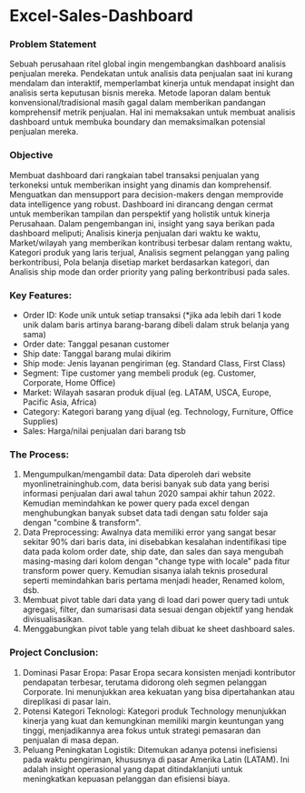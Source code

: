 # Excel-Sales-Dashboard

### Problem Statement
Sebuah perusahaan ritel global ingin mengembangkan dashboard analisis penjualan mereka. Pendekatan untuk analisis data penjualan saat ini kurang mendalam dan interaktif, memperlambat kinerja untuk mendapat insight dan analisis serta keputusan bisnis mereka. Metode laporan dalam bentuk konvensional/tradisional masih gagal dalam memberikan pandangan komprehensif metrik penjualan. Hal ini memaksakan untuk membuat analisis dashboard untuk membuka boundary dan memaksimalkan potensial penjualan mereka.
### Objective
Membuat dashboard dari rangkaian tabel transaksi penjualan yang terkoneksi untuk memberikan insight yang dinamis dan komprehensif. Menguatkan dan mensupport para decision-makers dengan memprovide data intelligence yang robust. Dashboard ini dirancang dengan cermat untuk memberikan tampilan dan perspektif yang holistik untuk kinerja Perusahaan. Dalam pengembangan ini, insight yang saya berikan pada dashboard meliputi; Analisis kinerja penjualan dari waktu ke waktu, Market/wilayah yang memberikan kontribusi terbesar dalam rentang waktu, Kategori produk yang laris terjual, Analisis segment pelanggan yang paling berkontribusi, Pola belanja disetiap market berdasarkan kategori, dan Analisis ship mode dan order priority yang paling berkontribusi pada sales.
### Key Features:
- Order ID: Kode unik untuk setiap transaksi (*jika ada lebih dari 1 kode unik dalam baris artinya barang-barang dibeli dalam struk belanja yang sama)
- Order date: Tanggal pesanan customer
- Ship date: Tanggal barang mulai dikirim
- Ship mode: Jenis layanan pengiriman (eg. Standard Class, First Class)
- Segment: Tipe customer yang membeli produk (eg. Customer, Corporate, Home Office)
- Market: Wilayah sasaran produk dijual (eg. LATAM, USCA, Europe, Pacific Asia, Africa)
- Category: Kategori barang yang dijual (eg. Technology, Furniture, Office Supplies)
- Sales: Harga/nilai penjualan dari barang tsb

### The Process:
1. Mengumpulkan/mengambil data: Data diperoleh dari website myonlinetraininghub.com, data berisi banyak sub data yang berisi informasi penjualan dari awal tahun 2020 sampai  akhir tahun 2022. Kemudian memindahkan ke power query pada excel dengan menghubungkan banyak subset data tadi dengan satu folder saja dengan "combine & transform".
2. Data Preprocessing: Awalnya data memiliki error yang sangat besar sekitar 90% dari baris data, ini disebabkan kesalahan indentifikasi tipe data pada kolom order date, ship date, dan sales dan saya mengubah masing-masing dari kolom dengan "change type with locale" pada fitur transform power query. Kemudian sisanya ialah teknis prosedural seperti memindahkan baris pertama menjadi header, Renamed kolom, dsb.
3. Membuat pivot table dari data yang di load dari power query tadi untuk agregasi, filter, dan sumarisasi data sesuai dengan objektif yang hendak divisualisasikan.
4. Menggabungkan pivot table yang telah dibuat ke sheet dashboard sales.

### Project Conclusion:
1. Dominasi Pasar Eropa: Pasar Eropa secara konsisten menjadi kontributor pendapatan terbesar, terutama didorong oleh segmen pelanggan Corporate. Ini menunjukkan area kekuatan yang bisa dipertahankan atau direplikasi di pasar lain.
2. Potensi Kategori Teknologi: Kategori produk Technology menunjukkan kinerja yang kuat dan kemungkinan memiliki margin keuntungan yang tinggi, menjadikannya area fokus untuk strategi pemasaran dan penjualan di masa depan.
3. Peluang Peningkatan Logistik: Ditemukan adanya potensi inefisiensi pada waktu pengiriman, khususnya di pasar Amerika Latin (LATAM). Ini adalah insight operasional yang dapat ditindaklanjuti untuk meningkatkan kepuasan pelanggan dan efisiensi biaya.

